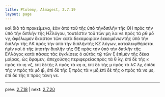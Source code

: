 ```yaml
---
title: Ptolemy, Almagest, 2.7.19
layout: page
---
```


καὶ διὰ τὰ προκείμενα, ἐὰν ἀπὸ τοῦ τῆς ὑπὸ τὴνδιπλῆν τῆς ΘΗ πρὸς τὴν ὑπὸ τὴν διπλῆν τῆς ΗΖλόγου, τουτέστιν τοῦ τῶν μη λα νε πρὸς τὰ ρθ μδ νγ, ἀφέλωμεν ἕκαστον τῶν κατὰ δεκαμοιρίαν ἐκκειμένωντῆς ὑπὸ τὴν διπλῆν τῆς ΛΚ πρὸς τὴν ὑπὸ τὴν διπλῆντῆς ΚΖ λόγων, καταλειφθήσεται ἡμῖν καὶ ὁ τῆς ὑπὸτὴν διπλῆν τῆς ΘΕ πρὸς τὴν ὑπὸ τὴν διπλῆν τῆς ΕΛλόγος κατὰ πάσας τὰς ἐγκλίσεις ὁ αὐτὸς τῷ τῶν ξ ἐπὶμὲν τῆς δέκα μοίρας, ὡς ἔφαμεν, ἀπεχούσης περιφερείαςπρὸς τὰ θ λγ, ἐπὶ δὲ τῆς κ πρὸς τὰ ιη νζ, ἐπὶ δὲτῆς λ πρὸς τὰ κη α, ἐπὶ δὲ τῆς μ πρὸς τὰ λϚ λγ, ἐπὶδὲ τῆς ν πρὸς τὰ μδ ιβ, ἐπὶ δὲ τῆς ξ πρὸς τὰ ν μδ,ἐπὶ δὲ τῆς ο πρὸς τὰ νε με, ἐπὶ δὲ τῆς π πρὸς τὰνη νε.

---

prev: [2.7.18](../2.7.18/) | next: [2.7.20](../2.7.20/)

